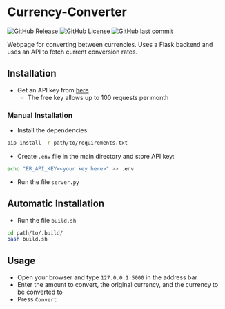 # Currency-Converter

[![GitHub Release](https://img.shields.io/github/release/RoryPoulter/Currency-Converter.svg?style=flat)]()
![GitHub License](https://img.shields.io/github/license/RoryPoulter/Currency-Converter)
[![GitHub last commit](https://img.shields.io/github/last-commit/RoryPoulter/Currency-Converter.svg?style=flat)]()

Webpage for converting between currencies. Uses a Flask backend and uses an API to fetch current conversion rates.

## Installation
* Get an API key from [here](https://exchangeratesapi.io/)
  * The free key allows up to 100 requests per month
### Manual Installation
* Install the dependencies:
```bash 
pip install -r path/to/requirements.txt
```
* Create `.env` file in the main directory and store API key:
```bash
echo "ER_API_KEY=<your key here>" >> .env
```
* Run the file `server.py`

## Automatic Installation
* Run the file `build.sh`
```bash
cd path/to/.build/
bash build.sh
```

## Usage
* Open your browser and type `127.0.0.1:5000` in the address bar
* Enter the amount to convert, the original currency, and the currency to be converted to
* Press `Convert`
